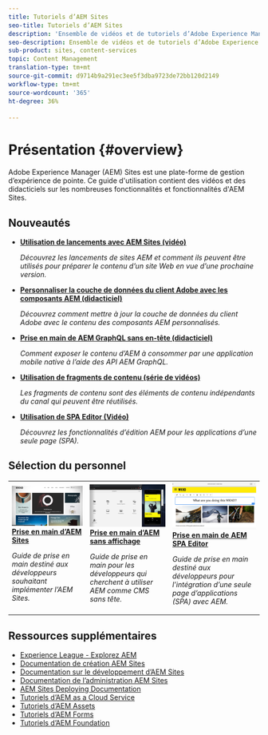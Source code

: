 ```yaml
---
title: Tutoriels d’AEM Sites
seo-title: Tutoriels d’AEM Sites
description: 'Ensemble de vidéos et de tutoriels d’Adobe Experience Manager Sites. '
seo-description: Ensemble de vidéos et de tutoriels d’Adobe Experience Manager Sites
sub-product: sites, content-services
topic: Content Management
translation-type: tm+mt
source-git-commit: d9714b9a291ec3ee5f3dba9723de72bb120d2149
workflow-type: tm+mt
source-wordcount: '365'
ht-degree: 36%

---
```



# Présentation {#overview}

Adobe Experience Manager (AEM) Sites est une plate-forme de gestion d’expérience de pointe. Ce guide d&#39;utilisation contient des vidéos et des didacticiels sur les nombreuses fonctionnalités et fonctionnalités d&#39;AEM Sites.

## Nouveautés

* **[Utilisation de lancements avec AEM Sites (vidéo)](./page-authoring/launches.md)**

   *Découvrez les lancements de sites AEM et comment ils peuvent être utilisés pour préparer le contenu d’un site Web en vue d’une prochaine version.*

* **[Personnaliser la couche de données du client Adobe avec les composants AEM (didacticiel)](./integrations/adobe-client-data-layer/data-layer-customize.md)**

   *Découvrez comment mettre à jour la couche de données du client Adobe avec le contenu des composants AEM personnalisés.*

* **[Prise en main de AEM GraphQL sans en-tête (didacticiel)](https://experienceleague.adobe.com/docs/experience-manager-learn/getting-started-with-aem-headless/graphql/overview.html?lang=fr)**

   *Comment exposer le contenu d’AEM à consommer par une application mobile native à l’aide des API AEM GraphQL.*

* **[Utilisation de fragments de contenu (série de vidéos)](./content-fragments/content-fragments-feature-video-use.md)**

   *Les fragments de contenu sont des éléments de contenu indépendants du canal qui peuvent être réutilisés.*

* **[Utilisation de SPA Editor (Vidéo)](./spa-editor/spa-editor-framework-feature-video-use.md)**

   *Découvrez les fonctionnalités d’édition AEM pour les applications d’une seule page (SPA).*

## Sélection du personnel

<table>
<tr>
  <td>
    <a href="https://docs.adobe.com/content/help/fr-FR/experience-manager-learn/getting-started-wknd-tutorial-develop/overview.html">
      <img alt="Prise en main du développement AEM Sites – Tutoriel WKND" src="./assets/aem-wknd-tutorial.png" />
    </a>
    <div>
      <a href="https://docs.adobe.com/content/help/en/experience-manager-learn/getting-started-wknd-tutorial-develop/overview.html">
    <strong>Prise en main d’AEM Sites</strong>
    </a>
    </div>
    <p>
    <em>Guide de prise en main destiné aux développeurs souhaitant implémenter l’AEM Sites.</em>
    <p>
  </td>
  <td>
    <a href="https://docs.adobe.com/content/help/fr/experience-manager-learn/getting-started-with-aem-headless/overview.html">
    <img alt="Prise en main d’AEM sans affichage" src="./assets/aem-headless-tutorial.png" />
    </a>
    <div>
    <a href="https://docs.adobe.com/content/help/en/experience-manager-learn/getting-started-with-aem-headless/overview.html">
    <strong>Prise en main d’AEM sans affichage</strong>
    </a>
    </div>
    <p>
    <em>Guide de prise en main pour les développeurs qui cherchent à utiliser AEM comme CMS sans tête.</em>
    </p>
  </td>
  <td>
    <a href="https://docs.adobe.com/content/help/fr-FR/experience-manager-learn/spa-react-tutorial/overview.html">
      <img alt="Prise en main de AEM SPA Editor" src="./assets/aem-wknd-spa-editor-tutorial.png" />
    </a>
     <div>
      <a href="https://docs.adobe.com/content/help/en/experience-manager-learn/spa-react-tutorial/overview.html">
        <strong>Prise en main de AEM SPA Editor</strong>
      </a>
    </div>
    <p>
    <em>Guide de prise en main destiné aux développeurs pour l’intégration d’une seule page d’applications (SPA) avec AEM.</em>
    <p>
  </td>
</tr>
</table>

## Ressources supplémentaires

* [Experience League - Explorez AEM](https://experienceleague.adobe.com/#recommended/solutions/experience-manager)
* [Documentation de création AEM Sites](https://helpx.adobe.com/experience-manager/6-5/sites/authoring/user-guide.html)
* [Documentation sur le développement d’AEM Sites](https://helpx.adobe.com/experience-manager/6-5/sites/developing/user-guide.html)
* [Documentation de l’administration AEM Sites](https://helpx.adobe.com/experience-manager/6-5/sites/administering/user-guide.html)
* [AEM Sites Deploying Documentation](https://helpx.adobe.com/fr/experience-manager/6-5/sites/deploying/user-guide.html)
* [Tutoriels d’AEM as a Cloud Service](/help/cloud-service/overview.md)
* [Tutoriels d’AEM Assets](/help/assets/overview.md)
* [Tutoriels d’AEM Forms](/help/forms/overview.md)
* [Tutoriels d’AEM Foundation](/help/foundation/overview.md)
